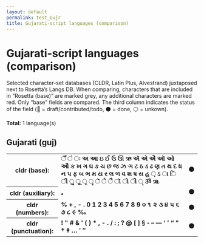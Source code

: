 ```yaml
---
layout: default
permalink: test_Gujr
title: Gujarati-script languages (comparison)
---
```


# Gujarati-script languages (comparison)

Selected character-set databases (CLDR, Latin Plus, Alvestrand) juxtaposed next to Rosetta’s Langs DB. When comparing, characters that are included in “Rosetta (base)” are marked grey, any additional characters are marked red. Only “base” fields are compared. The third column indicates the status of the field (🔴 = draft/contributed/todo, ⚫️ = done, ⚪️ = unkown).

**Total:** 1 language(s)

## Gujarati (guj)

<table>
 <tr><th>cldr (base):</th><td><strong>ઁ</strong> <strong>ં</strong> <strong>ઃ</strong> <strong>અ</strong> <strong>આ</strong> <strong>ઇ</strong> <strong>ઈ</strong> <strong>ઉ</strong> <strong>ઊ</strong> <strong>ઋ</strong> <strong>ઍ</strong> <strong>એ</strong> <strong>ઐ</strong> <strong>ઑ</strong> <strong>ઓ</strong> <strong>ઔ</strong> <strong>ક</strong> <strong>ખ</strong> <strong>ગ</strong> <strong>ઘ</strong> <strong>ઙ</strong> <strong>ચ</strong> <strong>છ</strong> <strong>જ</strong> <strong>ઝ</strong> <strong>ઞ</strong> <strong>ટ</strong> <strong>ઠ</strong> <strong>ડ</strong> <strong>ઢ</strong> <strong>ણ</strong> <strong>ત</strong> <strong>થ</strong> <strong>દ</strong> <strong>ધ</strong> <strong>ન</strong> <strong>પ</strong> <strong>ફ</strong> <strong>બ</strong> <strong>ભ</strong> <strong>મ</strong> <strong>ય</strong> <strong>ર</strong> <strong>લ</strong> <strong>ળ</strong> <strong>વ</strong> <strong>શ</strong> <strong>ષ</strong> <strong>સ</strong> <strong>હ</strong> <strong>઼</strong> <strong>ઽ</strong> <strong>ા</strong> <strong>િ</strong> <strong>ી</strong> <strong>ુ</strong> <strong>ૂ</strong> <strong>ૃ</strong> <strong>ૄ</strong> <strong>ૅ</strong> <strong>ે</strong> <strong>ૈ</strong> <strong>ૉ</strong> <strong>ો</strong> <strong>ૌ</strong> <strong>્</strong> <strong>ૐ</strong> <strong>ૠ</strong> </td><td>⚫️</td></tr>
<tr><th>cldr (auxiliary):</th><td><strong>૰</strong> <strong>‌</strong> <strong>‍</strong> </td><td>⚫️</td></tr>
<tr><th>cldr (numbers):</th><td><strong>%</strong> <strong>+</strong> <strong>,</strong> <strong>-</strong> <strong>.</strong> <strong>0</strong> <strong>1</strong> <strong>2</strong> <strong>3</strong> <strong>4</strong> <strong>5</strong> <strong>6</strong> <strong>7</strong> <strong>8</strong> <strong>9</strong> <strong>૦</strong> <strong>૧</strong> <strong>૨</strong> <strong>૩</strong> <strong>૪</strong> <strong>૫</strong> <strong>૬</strong> <strong>૭</strong> <strong>૮</strong> <strong>૯</strong> <strong>‰</strong> </td><td>⚫️</td></tr>
<tr><th>cldr (punctuation):</th><td><strong>!</strong> <strong>"</strong> <strong>#</strong> <strong>&</strong> <strong>'</strong> <strong>(</strong> <strong>)</strong> <strong>*</strong> <strong>,</strong> <strong>-</strong> <strong>.</strong> <strong>/</strong> <strong>:</strong> <strong>;</strong> <strong>?</strong> <strong>@</strong> <strong>[</strong> <strong>]</strong> <strong>§</strong> <strong>‐</strong> <strong>–</strong> <strong>—</strong> <strong>‘</strong> <strong>’</strong> <strong>“</strong> <strong>”</strong> <strong>†</strong> <strong>‡</strong> <strong>…</strong> <strong>′</strong> <strong>″</strong> </td><td>⚫️</td></tr>
 </table>

